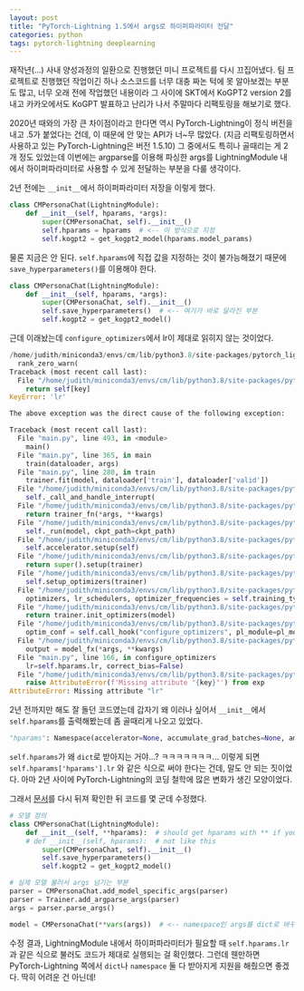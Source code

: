 ```yaml
---
layout: post
title: "PyTorch-Lightning 1.5에서 args로 하이퍼파라미터 전달"
categories: python
tags: pytorch-lightning deeplearning
---
```


재작년(...) 사내 양성과정의 일환으로 진행했던 미니 프로젝트를 다시 끄집어냈다. 팀 프로젝트로 진행했던 작업이긴 하나 소스코드를 너무 대충 짜논 턱에 못 알아보겠는 부분도 많고, 너무 오래 전에 작업했던 내용이라 그 사이에 SKT에서 KoGPT2 version 2를 내고 카카오에서도 KoGPT 발표하고 난리가 나서 주말마다 리팩토링을 해보기로 했다.

2020년 때와의 가장 큰 차이점이라고 한다면 역시 PyTorch-Lightning이 정식 버전을 내고 .5가 붙었다는 건데, 이 때문에 안 맞는 API가 너~무 많았다. (지금 리팩토링하면서 사용하고 있는 PyTorch-Lightning은 버전 1.5.10) 그 중에서도 특히나 골때리는 게 2개 정도 있었는데 이번에는 argparse를 이용해 파싱한 args를 LightningModule 내에서 하이퍼파라미터로 사용할 수 있게 전달하는 부분을 다룰 생각이다.

2년 전에는 `__init__`에서 하이퍼파라미터 저장을 이렇게 했다.

```python
class CMPersonaChat(LightningModule):
    def __init__(self, hparams, *args):
        super(CMPersonaChat, self).__init__()
        self.hparams = hparams  # <-- 이 방식으로 지정
        self.kogpt2 = get_kogpt2_model(hparams.model_params)
```

물론 지금은 안 된다. `self.hparams`에 직접 값을 지정하는 것이 불가능해졌기 때문에 `save_hyperparameters()`를 이용해야 한다.

```python
class CMPersonaChat(LightningModule):
    def __init__(self, hparams, *args):
        super(CMPersonaChat, self).__init__()
        self.save_hyperparameters()  # <-- 여기가 바로 달라진 부분
        self.kogpt2 = get_kogpt2_model()
```

근데 이래놨는데 `configure_optimizers`에서 lr이 제대로 읽히지 않는 것이었다.

```python
/home/judith/miniconda3/envs/cm/lib/python3.8/site-packages/pytorch_lightning/trainer/trainer.py:1584: UserWarning: GPU available but not used. Set the gpus flag in your trainer `Trainer(gpus=1)` or script `--gpus=1`.
  rank_zero_warn(
Traceback (most recent call last):
  File "/home/judith/miniconda3/envs/cm/lib/python3.8/site-packages/pytorch_lightning/utilities/parsing.py", line 272, in __getattr__
    return self[key]
KeyError: 'lr'

The above exception was the direct cause of the following exception:

Traceback (most recent call last):
  File "main.py", line 493, in <module>
    main()
  File "main.py", line 365, in main
    train(dataloader, args)
  File "main.py", line 280, in train
    trainer.fit(model, dataloader['train'], dataloader['valid'])
  File "/home/judith/miniconda3/envs/cm/lib/python3.8/site-packages/pytorch_lightning/trainer/trainer.py", line 740, in fit
    self._call_and_handle_interrupt(
  File "/home/judith/miniconda3/envs/cm/lib/python3.8/site-packages/pytorch_lightning/trainer/trainer.py", line 685, in _call_and_handle_interrupt
    return trainer_fn(*args, **kwargs)
  File "/home/judith/miniconda3/envs/cm/lib/python3.8/site-packages/pytorch_lightning/trainer/trainer.py", line 777, in _fit_impl
    self._run(model, ckpt_path=ckpt_path)
  File "/home/judith/miniconda3/envs/cm/lib/python3.8/site-packages/pytorch_lightning/trainer/trainer.py", line 1145, in _run
    self.accelerator.setup(self)
  File "/home/judith/miniconda3/envs/cm/lib/python3.8/site-packages/pytorch_lightning/accelerators/cpu.py", line 35, in setup
    return super().setup(trainer)
  File "/home/judith/miniconda3/envs/cm/lib/python3.8/site-packages/pytorch_lightning/accelerators/accelerator.py", line 93, in setup
    self.setup_optimizers(trainer)
  File "/home/judith/miniconda3/envs/cm/lib/python3.8/site-packages/pytorch_lightning/accelerators/accelerator.py", line 354, in setup_optimizers
    optimizers, lr_schedulers, optimizer_frequencies = self.training_type_plugin.init_optimizers(
  File "/home/judith/miniconda3/envs/cm/lib/python3.8/site-packages/pytorch_lightning/plugins/training_type/training_type_plugin.py", line 245, in init_optimizers
    return trainer.init_optimizers(model)
  File "/home/judith/miniconda3/envs/cm/lib/python3.8/site-packages/pytorch_lightning/trainer/optimizers.py", line 35, in init_optimizers
    optim_conf = self.call_hook("configure_optimizers", pl_module=pl_module)
  File "/home/judith/miniconda3/envs/cm/lib/python3.8/site-packages/pytorch_lightning/trainer/trainer.py", line 1501, in call_hook
    output = model_fx(*args, **kwargs)
  File "main.py", line 166, in configure_optimizers
    lr=self.hparams.lr, correct_bias=False)
  File "/home/judith/miniconda3/envs/cm/lib/python3.8/site-packages/pytorch_lightning/utilities/parsing.py", line 274, in __getattr__
    raise AttributeError(f'Missing attribute "{key}"') from exp
AttributeError: Missing attribute "lr"
```

2년 전까지만 해도 잘 돌던 코드였는데 갑자기 왜 이러나 싶어서 `__init__`에서 `self.hparams`를 출력해봤는데 좀 골때리게 나오고 있었다.

```python
"hparams": Namespace(accelerator=None, accumulate_grad_batches=None, amp_backend='native', amp_level=None, auto_lr_find=False, auto_scale_batch_size=False, auto_select_gpus=False, benchmark=False, check_val_every_n_epoch=1, checkpoint_callback=None, dataset_cache='./dataset_cache', dataset_path='new_dataset/personachat_translated_sample.json', default_root_dir=None, detect_anomaly=False, deterministic=False, device='cuda', devices=None, enable_checkpointing=True, enable_model_summary=True, enable_progress_bar=True, eval_dataset_path='eval/eval_merge.json', fast_dev_run=False, flush_logs_every_n_steps=None, gpus=None, gradient_clip_algorithm=None, gradient_clip_val=None, ipus=None, limit_predict_batches=1.0, limit_test_batches=1.0, limit_train_batches=1.0, limit_val_batches=1.0, log_every_n_steps=50, log_gpu_memory=None, logger=True, lr=5e-05, max_epochs=None, max_history=2, max_len=768, max_steps=-1, max_time=None, min_epochs=None, min_length=1, min_steps=None, mode='train', model_params=None, move_metrics_to_cpu=False, multiple_trainloader_mode='max_size_cycle', name='cm_kogpt2', no_sample=False, num_candidates=1, num_eval_pp=10, num_nodes=1, num_processes=1, num_sanity_val_steps=2, num_workers=8, overfit_batches=0.0, personality_permutations=1, plugins=None, precision=32, prepare_data_per_node=None, process_position=0, profiler=None, progress_bar_refresh_rate=None, reload_dataloaders_every_epoch=False, reload_dataloaders_every_n_epochs=0, replace_sampler_ddp=True, resume_from_checkpoint=None, stochastic_weight_avg=False, strategy=None, sync_batchnorm=False, temperature=0.7, terminate_on_nan=None, top_k=0, top_p=0.9, tpu_cores=None, track_grad_norm=-1, train_batch_size=4, val_check_interval=1.0, valid_batch_size=2, warmup_ratio=0.1, weights_save_path=None, weights_summary='top')
```

`self.hparams`가 왜 `dict`로 받아지는 거야...? ㅋㅋㅋㅋㅋㅋㅋ... 이렇게 되면 `self.hparams['hparams'].lr` 와 같은 식으로 써야 한다는 건데, 말도 안 되는 짓이었다. 아마 2년 사이에 PyTorch-Lightning의 코딩 철학에 많은 변화가 생긴 모양이었다.

그래서 [문서](https://pytorch-lightning.readthedocs.io/en/1.5.10/common/hyperparameters.html)를 다시 뒤져 확인한 뒤 코드를 몇 군데 수정했다.

```python
# 모델 정의
class CMPersonaChat(LightningModule):
    def __init__(self, **hparams):  # should get hparams with ** if you want pass args
    # def __init__(self, hparams):  # not like this
        super(CMPersonaChat, self).__init__()
        self.save_hyperparameters()
        self.kogpt2 = get_kogpt2_model()

# 실제 모델 불러서 args 넘기는 부분
parser = CMPersonaChat.add_model_specific_args(parser)
parser = Trainer.add_argparse_args(parser)
args = parser.parse_args()

model = CMPersonaChat(**vars(args))  # <-- namespace인 args를 dict로 바꾸고 key-value pair로 던져야 한다
```

수정 결과, LightningModule 내에서 하이퍼파라미터가 필요할 때 `self.hparams.lr` 과 같은 식으로 불러도 코드가 제대로 실행되는 걸 확인했다. 그런데 웬만하면 PyTorch-Lightning 쪽에서 `dict`나 `namespace` 둘 다 받아지게 지원을 해줬으면 좋겠다. 딱히 어려운 건 아닌데!